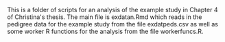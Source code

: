 This is a folder of scripts for an analysis of the example study in Chapter 4 of Christina's thesis. 
The main file is exdatan.Rmd which reads in the pedigree data for the example study from the file 
exdatpeds.csv as well as some worker R functions for the analysis from the file workerfuncs.R.
